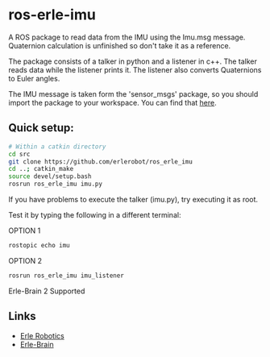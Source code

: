 # ros-erle-imu
A ROS package to read data from the IMU using the Imu.msg message. 
Quaternion calculation is unfinished so don't take it as a reference.

The package consists of a talker in python and a listener in c++.
The talker reads data while the listener prints it. The listener also converts Quaternions to Euler angles.

The IMU message is taken form the 'sensor_msgs' package, so you should import the package to your workspace.
You can find that <a href="https://github.com/ros/common_msgs">here</a>.

Quick setup:
-----
```bash
# Within a catkin directory
cd src
git clone https://github.com/erlerobot/ros_erle_imu      
cd ..; catkin_make
source devel/setup.bash
rosrun ros_erle_imu imu.py
```
If you have problems to execute the talker (imu.py), try executing it as root.

Test it by typing the following in a different terminal:

OPTION 1
```bash
rostopic echo imu  
```
OPTION 2
```bash
rosrun ros_erle_imu imu_listener
```

Erle-Brain 2 Supported

Links
-----

  - [Erle Robotics](www.erlerobotics.com)
  - [Erle-Brain](https://erlerobotics.com/blog/product/erle-brain-v2/)


